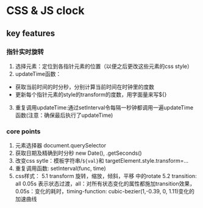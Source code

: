 # CSS & JS clock

## key features
### 指针实时旋转
1. 选择元素：定位到各指针元素的位置（以便之后更改这些元素的css style）
2. updateTime函数：
- 获取当前时间的时分秒，分别计算当前时间在时钟里的度数
- 更新每个指针元素的style的transform的度数，用字面量来写${}
3. 重复调用updateTime:通过setInterval令每隔一秒钟都调用一遍updateTime函数(注意：确保最后执行了updateTime)

### core points
1. 元素选择器 document.querySelector
2. 获取日期及精确到时分秒 new Date(), .getSeconds()
3. 改变css sytle：模板字符串/`${val}`和 targetElement.style.transform=...
4. 重复调用函数: setInterval(func, time)
5. css样式：
    5.1 transform 旋转，缩放，倾斜，平移 中的rotate
    5.2 transition: all 0.05s 表示状态过渡，all：对所有状态变化的属性都施加transition效果，0.05s：变化的耗时，timing-function: cubic-bezier(1,-0.39, 0, 1.11)变化的加速曲线